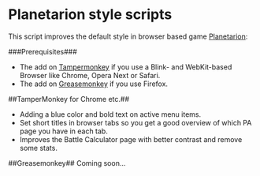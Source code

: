 # Planetarion style scripts
This script improves the default style in browser based game <a href="http://www.planetarion.com">Planetarion</a>:

###Prerequisites###
- The add on <a href="http://tampermonkey.net/">Tampermonkey</a> if you use a Blink- and WebKit-based Browser like Chrome, Opera Next or Safari.
- The add on <a href="https://addons.mozilla.org/sv-se/firefox/addon/greasemonkey/">Greasemonkey</a> if you use Firefox.

##TamperMonkey for Chrome etc.##
- Adding a blue color and bold text on active menu items.
- Set short titles in browser tabs so you get a good overview of which PA page you have in each tab.
- Improves the Battle Calculator page with better contrast and remove some stats.

##Greasemonkey##
Coming soon...
